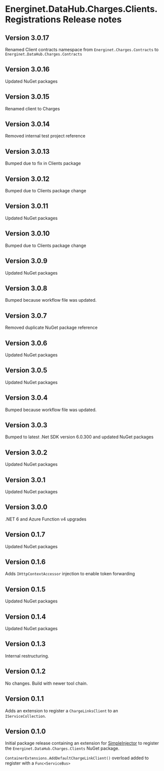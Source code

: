 # Energinet.DataHub.Charges.Clients.Registrations Release notes

## Version 3.0.17

Renamed Client contracts namespace from `Energinet.Charges.Contracts` to `Energinet.DataHub.Charges.Contracts`

## Version 3.0.16

Updated NuGet packages

## Version 3.0.15

Renamed client to Charges

## Version 3.0.14

Removed internal test project reference

## Version 3.0.13

Bumped due to fix in Clients package

## Version 3.0.12

Bumped due to Clients package change

## Version 3.0.11

Updated NuGet packages

## Version 3.0.10

Bumped due to Clients package change

## Version 3.0.9

Updated NuGet packages

## Version 3.0.8

Bumped because workflow file was updated.

## Version 3.0.7

Removed duplicate NuGet package reference

## Version 3.0.6

Updated NuGet packages

## Version 3.0.5

Updated NuGet packages

## Version 3.0.4

Bumped because workflow file was updated.

## Version 3.0.3

Bumped to latest .Net SDK version 6.0.300 and updated NuGet packages

## Version 3.0.2

Updated NuGet packages

## Version 3.0.1

Updated NuGet packages

## Version 3.0.0

.NET 6 and Azure Function v4 upgrades

## Version 0.1.7

Updated NuGet packages

## Version 0.1.6

Adds `IHttpContextAccessor` injection to enable token forwarding

## Version 0.1.5

Updated NuGet packages

## Version 0.1.4

Updated NuGet packages

## Version 0.1.3

Internal restructuring.

## Version 0.1.2

No changes. Build with newer tool chain.

## Version 0.1.1

Adds an extension to register a `ChargeLinksClient` to an `IServiceCollection`.

## Version 0.1.0

Initial package release containing an extension for [SimpleInjector](https://simpleinjector.org/) to register the `Energinet.DataHub.Charges.Clients` NuGet package.

`ContainerExtensions.AddDefaultChargeLinkClient()` overload added to register with a `Func<ServiceBus>`
